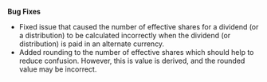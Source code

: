 **Bug Fixes**

* Fixed issue that caused the number of effective shares for a dividend (or a distribution) to be calculated incorrectly when the dividend (or distribution) is paid in an alternate currency.
* Added rounding to the number of effective shares which should help to reduce confusion. However, this is value is derived, and the rounded value may be incorrect.